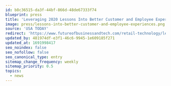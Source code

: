 ```yaml
---
id: b8c36515-da3f-44bf-866d-48de67333f74
blueprint: press
title: 'Leveraging 2020 Lessons Into Better Customer and Employee Experiences'
image: press/lessons-into-better-customer-and-employee-experiences.png
source: 'USA TODAY'
redirect: 'https://www.futureofbusinessandtech.com/retail-technology/leveraging-2020-lessons-into-better-customer-and-employee-experiences/'
updated_by: 481974df-e3f1-46c6-9945-1e609185f271
updated_at: 1691998417
seo_noindex: false
seo_nofollow: false
seo_canonical_type: entry
sitemap_change_frequency: weekly
sitemap_priority: 0.5
topics:
  - news
---
```

